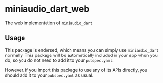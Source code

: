 # miniaudio_dart_web

The web implementation of `miniaudio_dart`.

## Usage

This package is endorsed, which means you can simply use `miniaudio_dart` normally. This package will be automatically included in your app when you do, so you do not need to add it to your `pubspec.yaml`.

However, if you import this package to use any of its APIs directly, you should add it to your `pubspec.yaml` as usual.